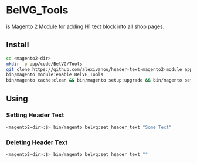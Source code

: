 # BelVG_Tools
is Magento 2 Module for adding H1 text block into all shop pages.

## Install

```bash
cd <magento2-dir>
mkdir -p app/code/BelVG/Tools
git clone https://github.com/alexivanou/header-text-magento2-module app/code/BelVG/Tools
bin/magento module:enable BelVG_Tools
bin/magento cache:clean && bin/magento setup:upgrade && bin/magento setup:di:compile
```

## Using

### Setting Header Text

```bash
<magento2-dir>:$> bin/magento belvg:set_header_text "Some Text"
```

### Deleting Header Text

```bash
<magento2-dir>:$> bin/magento belvg:set_header_text ""
```
